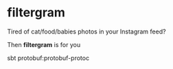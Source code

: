 # filtergram

Tired of cat/food/babies photos in your Instagram feed?


Then **filtergram** is for you




sbt protobuf:protobuf-protoc
